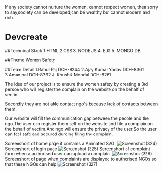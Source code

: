 If any society cannot nurture the women, cannot respect women, then sorry to say,society can be developed;can be wealthy but cannot modern and rich.

# Devcreate

##Technical Stack
1.HTML
2.CSS
3. NODE JS 
4. EJS
5. MONGO DB


##Theme
Women Safety

##Team Detail
1.Rahul Raj DCH-8244
2.Ajay Kumar Yadav DCH-8361
3.Aman pal DCH-8362
4. Koushik Mondal DCH-8261

The idea of our project is to ensure the women safety by creating a 3rd person who will register
the complain on the website on the behalf of vectim. 

Secondly they are not able contact ngo's because lack of contacts between them.

Our website will fill the communication gap between the people and the ngo.The user can register them self on the website and file a complain on the behalf of vectim.And ngo will
ensure the privacy of the user.So the user can feel safe and secured dureing filing the complain.   

Screenshort of home page it contains a Animated SVG.
![Screenshot (324)](https://user-images.githubusercontent.com/96533388/188299235-6a25fc37-9bc4-4c8a-b0ec-df70ab01af49.png)
Screenshort of  login page
![Screenshot (325)](https://user-images.githubusercontent.com/96533388/188299239-e3693be3-6625-4d60-bf63-b7e64848a1b5.png)
Screenshort of complaint form when a authorised user can upload a complaint
![Screenshot (326)](https://user-images.githubusercontent.com/96533388/188299244-fa908f82-6229-4dc0-92c8-f65253dbb9ec.png)
Screenshort of page when complaints are displayed to authorised NGOs so that these NGOs can help
![Screenshot (327)](https://user-images.githubusercontent.com/96533388/188299247-74d93f6c-9497-4b12-9d2f-0f3c11048ffa.png)
